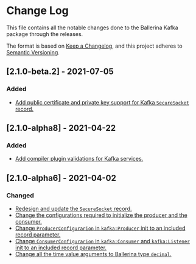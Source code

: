 # Change Log
This file contains all the notable changes done to the Ballerina Kafka package through the releases.

The format is based on [Keep a Changelog](https://keepachangelog.com/en/1.0.0/), and this project adheres to [Semantic Versioning](https://semver.org/spec/v2.0.0.html).

## [2.1.0-beta.2] - 2021-07-05

### Added

- [Add public certificate and private key support for Kafka `SecureSocket` record.](https://github.com/ballerina-platform/ballerina-standard-library/issues/1469)

## [2.1.0-alpha8] - 2021-04-22

### Added

- [Add compiler plugin validations for Kafka services.](https://github.com/ballerina-platform/ballerina-standard-library/issues/1237)


## [2.1.0-alpha6] - 2021-04-02

### Changed
- [Redesign and update the `SecureSocket` record.](https://github.com/ballerina-platform/ballerina-standard-library/issues/1177)
- [Change the configurations required to initialize the producer and the consumer.](https://github.com/ballerina-platform/ballerina-standard-library/issues/1177)
- [Change `ProducerConfigurarion` in `kafka:Producer` init to an included record parameter.](https://github.com/ballerina-platform/ballerina-standard-library/issues/1177)
- [Change `ConsumerConfigurarion` in `kafka:Consumer` and `kafka:Listener` init to an included record parameter.](https://github.com/ballerina-platform/ballerina-standard-library/issues/1177)
- [Change all the time value arguments to Ballerina type `decimal`.](https://github.com/ballerina-platform/ballerina-standard-library/issues/1177)
